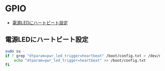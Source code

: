 # GPIO
- [電源LEDにハートビート設定](#heartbeat)

## <a id="heartbeat">電源LEDにハートビート設定</a>
```sh
sudo su -
if ! grep "dtparam=pwr_led_trigger=heartbeat" /boot/config.txt > /dev/null 2>&1 ; then
    echo "dtparam=pwr_led_trigger=heartbeat" >> /boot/config.txt
fi
```
